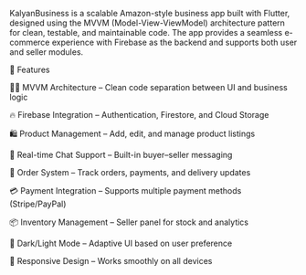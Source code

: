 KalyanBusiness is a scalable Amazon-style business app built with Flutter, designed using the MVVM (Model-View-ViewModel) architecture pattern for clean, testable, and maintainable code.
The app provides a seamless e-commerce experience with Firebase as the backend and supports both user and seller modules.

🚀 Features

🧑‍💼 MVVM Architecture – Clean code separation between UI and business logic

🔥 Firebase Integration – Authentication, Firestore, and Cloud Storage

🛍️ Product Management – Add, edit, and manage product listings

💬 Real-time Chat Support – Built-in buyer–seller messaging

🧾 Order System – Track orders, payments, and delivery updates

💳 Payment Integration – Supports multiple payment methods (Stripe/PayPal)

📦 Inventory Management – Seller panel for stock and analytics

🌙 Dark/Light Mode – Adaptive UI based on user preference

📱 Responsive Design – Works smoothly on all devices
